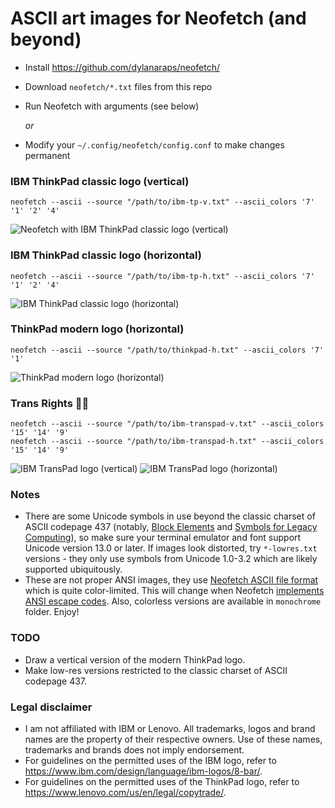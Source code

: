 # ASCII art images for Neofetch (and beyond) #

* Install https://github.com/dylanaraps/neofetch/
* Download `neofetch/*.txt` files from this repo
* Run Neofetch with arguments (see below)

  *or*

* Modify your `~/.config/neofetch/config.conf` to make changes permanent

### IBM ThinkPad classic logo (vertical) ###
    neofetch --ascii --source "/path/to/ibm-tp-v.txt" --ascii_colors '7' '1' '2' '4'
![Neofetch with IBM ThinkPad classic logo (vertical)](https://github.com/roadkell/ascii-art/blob/main/screenshots/ibm-tp-v-neofetch.png?raw=true)

### IBM ThinkPad classic logo (horizontal) ###
    neofetch --ascii --source "/path/to/ibm-tp-h.txt" --ascii_colors '7' '1' '2' '4'
![IBM ThinkPad classic logo (horizontal)](https://github.com/roadkell/ascii-art/blob/main/screenshots/ibm-tp-h.png?raw=true)

### ThinkPad modern logo (horizontal) ###
    neofetch --ascii --source "/path/to/thinkpad-h.txt" --ascii_colors '7' '1'
![ThinkPad modern logo (horizontal)](https://github.com/roadkell/ascii-art/blob/main/screenshots/thinkpad-h.png?raw=true)

### Trans Rights 🏳️‍⚧️ ###
    neofetch --ascii --source "/path/to/ibm-transpad-v.txt" --ascii_colors '15' '14' '9'
    neofetch --ascii --source "/path/to/ibm-transpad-h.txt" --ascii_colors '15' '14' '9'
![IBM TransPad logo (vertical)](https://github.com/roadkell/ascii-art/blob/main/screenshots/ibm-transpad-v.png?raw=true)
![IBM TransPad logo (horizontal)](https://github.com/roadkell/ascii-art/blob/main/screenshots/ibm-transpad-h.png?raw=true)


### Notes ###
* There are some Unicode symbols in use beyond the classic charset of ASCII codepage 437 (notably, [Block Elements](https://en.wikipedia.org/wiki/Block_Elements) and [Symbols for Legacy Computing](https://en.wikipedia.org/wiki/Symbols_for_Legacy_Computing)), so make sure your terminal emulator and font support Unicode version 13.0 or later. If images look distorted, try `*-lowres.txt` versions - they only use symbols from Unicode 1.0-3.2 which are likely supported ubiquitously.
* These are not proper ANSI images, they use [Neofetch ASCII file format](https://github.com/dylanaraps/neofetch/wiki/Custom-Ascii-art-file-format) which is quite color-limited. This will change when Neofetch [implements](https://github.com/dylanaraps/neofetch/issues/1699) [ANSI escape codes](https://en.wikipedia.org/wiki/ANSI_escape_code#24-bit). Also, colorless versions are available in `monochrome` folder. Enjoy!


### TODO ###
* Draw a vertical version of the modern ThinkPad logo.
* Make low-res versions restricted to the classic charset of ASCII codepage 437.


### Legal disclaimer ###
* I am not affiliated with IBM or Lenovo. All trademarks, logos and brand names are the property of their respective owners. Use of these names, trademarks and brands does not imply endorsement.
* For guidelines on the permitted uses of the IBM logo, refer to <https://www.ibm.com/design/language/ibm-logos/8-bar/>.
* For guidelines on the permitted uses of the ThinkPad logo, refer to <https://www.lenovo.com/us/en/legal/copytrade/>.
